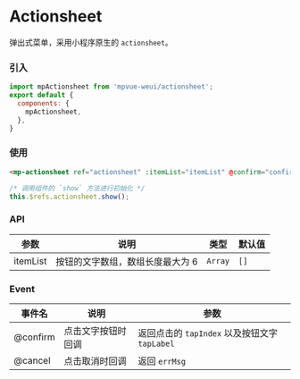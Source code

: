 # Actionsheet

弹出式菜单，采用小程序原生的 `actionsheet`。

<imgPreview imgUrl="/assets/actionsheet.png"/>

### 引入

``` js
import mpActionsheet from 'mpvue-weui/actionsheet';
export default {
  components: {
    mpActionsheet,
  },
}
```

### 使用

``` html
<mp-actionsheet ref="actionsheet" :itemList="itemList" @confirm="confirm" @cancel="cancel"></mp-actionsheet>
```

``` js
/* 调用组件的 `show` 方法进行初始化 */
this.$refs.actionsheet.show();
```

### API

| 参数 | 说明 | 类型 | 默认值 |
|-----------|-----------|-----------|-------------|
| itemList | 按钮的文字数组，数组长度最大为 6  | `Array` | `[]` |


### Event
| 事件名 | 说明 | 参数 |
|-----------|-----------|-----------|
| @confirm | 点击文字按钮时回调 | 返回点击的 `tapIndex` 以及按钮文字 `tapLabel` |
| @cancel | 点击取消时回调 | 返回 `errMsg` |